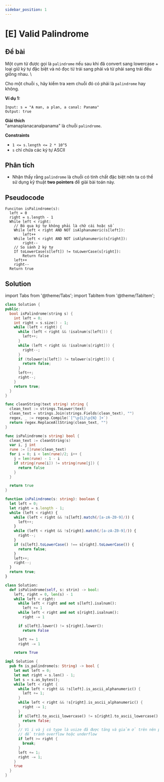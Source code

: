 ```yaml
---
sidebar_position: 1
---
```


# [E] Valid Palindrome

## Đề bài

Một cụm từ được gọi là `palindrome` nếu sau khi đã convert sang lowercase + loại giữ ký tự đặc biệt và nó đọc từ trái sang phải và từ phải sang trái đều giống nhau. \

Cho một chuỗi `s`, hãy kiểm tra xem chuỗi đó có phải là `palindrome` hay không.

**Ví dụ 1:**

```plaintext
Input: s = "A man, a plan, a canal: Panama"
Output: true
```

**Giải thích** \
"amanaplanacanalpanama" là chuỗi `palindrome`.

**Constraints**

- `1 <= s.length <= 2 * 10^5`
- `s` chỉ chứa các ký tự ASCII

## Phân tích

- Nhận thấy rằng `palindrome` là chuỗi có tính chất đặc biệt nên ta có thể sử dụng kỹ thuật **two pointers** để giải bài toán này.

## Pseudocode

```plaintext
Funciton isPalindrome(s):
  left = 0
  right = s.length - 1
  While left < right:
    // Bỏ qua ký tự không phải là chữ cái hoặc số
    While left < right AND NOT isAlphanumeric(s[left]):
        left++
    While left < right AND NOT isAlphanumeric(s[right]):
        right--
    // So sánh 2 ký tự
    If toLowerCase(s[left]) != toLowerCase(s[right]):
        Return false
    left++
    right--
  Return true
```

## Solution

import Tabs from '@theme/Tabs';
import TabItem from '@theme/TabItem';

<Tabs>
<TabItem value="cpp" label="C++">

```cpp
class Solution {
public:
  bool isPalindrome(string s) {
    int left = 0;
    int right = s.size() - 1;
    while (left < right) {
      while (left < right && !isalnum(s[left])) {
        left++;
      }
      while (left < right && !isalnum(s[right])) {
        right--;
      }
      if (tolower(s[left]) != tolower(s[right])) {
        return false;
      }
      left++;
      right--;
    }
    return true;
  }
}
```

</TabItem>

<TabItem value="go" label="Go">

```go
func cleanString(text string) string {
  clean_text := strings.ToLower(text)
  clean_text = strings.Join(strings.Fields(clean_text), "")
  regex, _ := regexp.Compile(`[^\p{L}\p{N} ]+`)
  return regex.ReplaceAllString(clean_text, "")
}

func isPalindrome(s string) bool {
  clean_text := cleanString(s)
  var i, j int
  rune := []rune(clean_text)
  for i = 0; i < len(rune)/2; i++ {
    j = len(rune) - 1 - i
    if string(rune[i]) != string(rune[j]) {
      return false
    }
  }

  return true
}
```

</TabItem>

<TabItem value="typescript" label="Typescript">

```typescript
function isPalindrome(s: string): boolean {
  let left = 0;
  let right = s.length - 1;
  while (left < right) {
    while (left < right && !s[left].match(/[a-zA-Z0-9]/)) {
      left++;
    }
    while (left < right && !s[right].match(/[a-zA-Z0-9]/)) {
      right--;
    }
    if (s[left].toLowerCase() !== s[right].toLowerCase()) {
      return false;
    }
    left++;
    right--;
  }
  return true;
}
```

</TabItem>

<TabItem value="python" label="Python">

```python
class Solution:
  def isPalindrome(self, s: strin) -> bool:
    left, right = 0, len(s) - 1
    while left < right:
      while left < right and not s[left].isalnum():
        left += 1
      while left < right and not s[right].isalnum():
        right -= 1

      if s[left].lower() != s[right].lower():
        return False

      left += 1
      right -= 1

    return True
```

</TabItem>

<TabItem value="rust" label="Rust">

```rust
impl Solution {
  pub fn is_palindrome(s: String) -> bool {
    let mut left = 0;
    let mut right = s.len() - 1;
    let s = s.as_bytes();
    while left < right {
      while left < right && !s[left].is_ascii_alphanumeric() {
        left += 1;
      }
      while left < right && !s[right].is_ascii_alphanumeric() {
        right -= 1;
      }
      if s[left].to_ascii_lowercase() != s[right].to_ascii_lowercase() {
        return false;
      }
      // Vì i và j có type là usize đã được tăng và giảm ở trên nên phải kiểm tra điều kiện này
      // để tránh overflow hoặc underflow
      if left >= right {
        break;
      }
      left += 1;
      right -= 1;
    }
    true
  }
}
```

</TabItem>

</Tabs>
